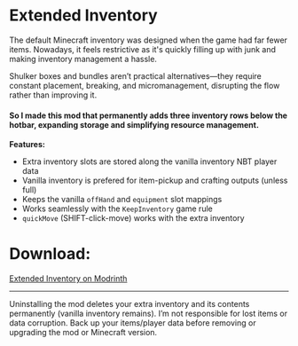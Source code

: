 # Extended Inventory

The default Minecraft inventory was designed when the game had far fewer items. Nowadays, it feels restrictive as it's quickly filling up with junk and making inventory management a hassle.

Shulker boxes and bundles aren’t practical alternatives—they require constant placement, breaking, and micromanagement, disrupting the flow rather than improving it.

#### So I made this mod that permanently adds three inventory rows below the hotbar, expanding storage and simplifying resource management.

**Features:**
- Extra inventory slots are stored along the vanilla inventory NBT player data
- Vanilla inventory is prefered for item-pickup and crafting outputs (unless full)
- Keeps the vanilla `offHand` and `equipment` slot mappings
- Works seamlessly with the `KeepInventory` game rule
- `quickMove` (SHIFT-click-move) works with the extra inventory

# Download:

[Extended Inventory on Modrinth](https://modrinth.com/mod/extended-inventory)

---

Uninstalling the mod deletes your extra inventory and its contents permanently (vanilla inventory remains). I’m not responsible for lost items or data corruption. Back up your items/player data before removing or upgrading the mod or Minecraft version.
